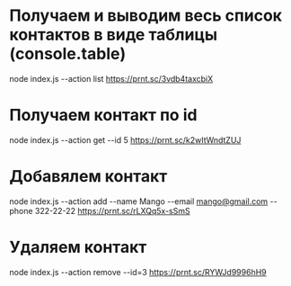 # Получаем и выводим весь список контактов в виде таблицы (console.table)
node index.js --action list
https://prnt.sc/3vdb4taxcbiX

# Получаем контакт по id
node index.js --action get --id 5
https://prnt.sc/k2wItWndtZUJ

# Добавялем контакт
node index.js --action add --name Mango --email mango@gmail.com --phone 322-22-22
https://prnt.sc/rLXQq5x-sSmS

# Удаляем контакт
node index.js --action remove --id=3
https://prnt.sc/RYWJd9996hH9